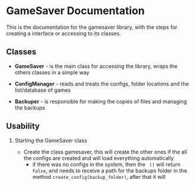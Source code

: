 # GameSaver Documentation

This is the documentation for the gamesaver library, with the steps for creating a interface or accessing to its classes.

## Classes

 - **GameSaver** - is the main class for accessing the library, wraps the others classes in a simple way
 
 - **ConfigManager** - reads and treats the configs, folder locations and the list/database of games
 
 - **Backuper** - is responsible for making the copies of files and managing the backups
 
 ## Usability
 
 1. Starting the GameSaver class 
    
     - Create the class gamesaver, this will create the other ones if the all the configs are created and will load everything automatically
        - if there was no configs in the system, then the ` ()` will return `False`, and needs to receive a path for the backups folder in the method `create_config(backup_folder)`, after that it will 
 
